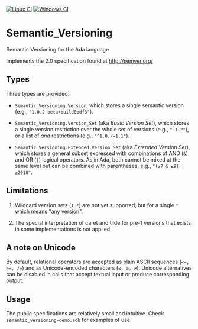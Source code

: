 [![Linux CI](https://github.com/alire-project/semantic_versioning/workflows/CI%20linux/badge.svg)](https://github.com/alire-project/semantic_versioning/actions)
[![Windows CI](https://github.com/alire-project/semantic_versioning/workflows/CI%20windows/badge.svg)](https://github.com/alire-project/semantic_versioning/actions)

# Semantic_Versioning

Semantic Versioning for the Ada language

Implements the 2.0 specification found at http://semver.org/

## Types

Three types are provided:

- `Semantic_Versioning.Version`, which stores a single semantic version (e.g., `"1.0.2-beta+build0bdf3"`).

- `Semantic_Versioning.Version_Set` (aka *Basic Version Set*), which stores a single version restriction over the whole set of versions (e.g., `"~1.2"`), or a list of *and* restrictions (e.g., `"^1.0,/=1.1"`).

- `Semantic_Versioning.Extended.Version_Set` (aka *Extended Version Set*), which stores a 
general subset expressed with combinations of AND (`&`) and OR (`|`) logical operators. As
in Ada, both cannot be mixed at the same level but can be combined with parentheses, e.g., `"(≥7 & ≤9) | ≥2018"`.

## Limitations

1. Wildcard version sets (`1.*`) are not yet supported, but for a single `*` which means "any version".

1. The special interpretation of caret and tilde for pre-1 versions that exists in some implementations is not applied.

## A note on Unicode

By default, relational operators are accepted as plain ASCII sequences (`<=, >=, /=`) and as
Unicode-encoded characters (`≤, ≥, ≠`). Unicode alternatives can be disabled in calls that 
accept textual input or produce corresponding output.

## Usage

The public specifications are relatively small and intuitive. 
Check `semantic_versioning-demo.adb` for examples of use.
